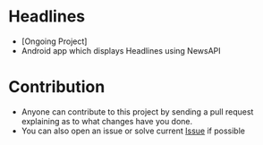 # Headlines
 - [Ongoing Project]
 - Android app which displays Headlines using NewsAPI
# Contribution
 - Anyone can contribute to this project by sending a pull request explaining as to what changes have you done.
 - You can also open an issue or solve current [Issue](https://github.com/Tilak-Shenoy/Headlines/issues) if possible
